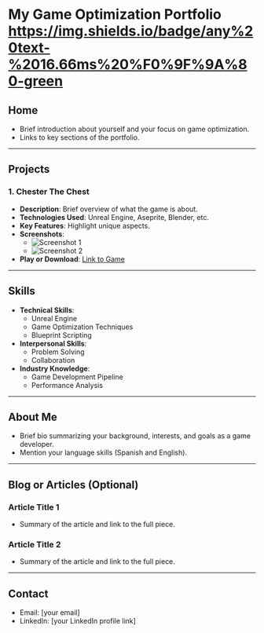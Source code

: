 # My Game Optimization Portfolio https://img.shields.io/badge/any%20text-%2016.66ms%20%F0%9F%9A%80-green


## Home
- Brief introduction about yourself and your focus on game optimization.
- Links to key sections of the portfolio.

---

## Projects
### 1. Chester The Chest 
- **Description**: Brief overview of what the game is about.
- **Technologies Used**: Unreal Engine, Aseprite, Blender, etc.
- **Key Features**: Highlight unique aspects.
- **Screenshots**: 
  - ![Screenshot 1](link-to-image)
  - ![Screenshot 2](link-to-image)
- **Play or Download**: [Link to Game](link-to-play)

---

## Skills
- **Technical Skills**: 
  - Unreal Engine
  - Game Optimization Techniques
  - Blueprint Scripting
- **Interpersonal Skills**: 
  - Problem Solving
  - Collaboration
- **Industry Knowledge**: 
  - Game Development Pipeline
  - Performance Analysis

---

## About Me
- Brief bio summarizing your background, interests, and goals as a game developer.
- Mention your language skills (Spanish and English).

---

## Blog or Articles (Optional)
### Article Title 1
- Summary of the article and link to the full piece.

### Article Title 2
- Summary of the article and link to the full piece.

---

## Contact
- Email: [your email]
- LinkedIn: [your LinkedIn profile link]
